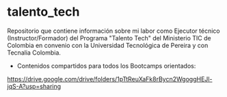# talento_tech
Repositorio que contiene información sobre mi labor como Ejecutor técnico (Instructor/Formador) del Programa "Talento Tech" del Ministerio TIC de Colombia en convenio con la Universidad Tecnológica de Pereira y con Tecnalia Colombia.

- Contenidos compartidos para todos los Bootcamps orientados:
  
https://drive.google.com/drive/folders/1pTtReuXaFk8rBycn2WgoggHEJl-jqS-A?usp=sharing
